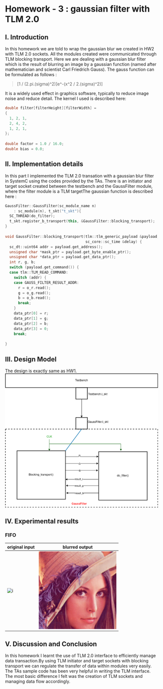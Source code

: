 
# Homework - 3 : gaussian filter with TLM 2.0 

## I. Introduction
In this homework we are told to wrap the gaussian blur we created in HW2 with TLM 2.0 sockets. All the modules created were communicated through TLM blocking transport. Here we are dealing with a gaussian blur filter which is the result of blurring an image by a gaussian function (named after mathematician and scientist Carl Friedrich Gauss). The gauss function can be formulated as follows : 
>[1 / (2.pi.(sigma)^2)]e^-(x^2 / 2.(sigma)^2)]


It is a widely used effect in graphics software, typically to reduce image noise and reduce detail. The kernel I used is described here: 

```c++
double filter[filterHeight][filterWidth] =
{
  1, 2, 1,
  2, 4, 2,
  1, 2, 1,
};

double factor = 1.0 / 16.0;
double bias = 0.0;
```

## II. Implementation details

In this part I implemented the TLM 2.0 transation with a gaussian blur filter in SystemC using the codes provided by the TAs. There is an initiator and target socket created between the testbench and the GaussFilter module, where the filter module is a TLM targetThe gaussian function is described here : 

```c++
GaussFilter::GaussFilter(sc_module_name n)
    : sc_module(n), t_skt("t_skt"){
  SC_THREAD(do_filter);
  t_skt.register_b_transport(this, &GaussFilter::blocking_transport);
}  

void GaussFilter::blocking_transport(tlm::tlm_generic_payload &payload,
                                     sc_core::sc_time &delay) {
  sc_dt::uint64 addr = payload.get_address();
  unsigned char *mask_ptr = payload.get_byte_enable_ptr();
  unsigned char *data_ptr = payload.get_data_ptr();
  int r, g, b;
  switch (payload.get_command()) {
  case tlm::TLM_READ_COMMAND:
    switch (addr) {
    case GAUSS_FILTER_RESULT_ADDR:
      r = o_r.read();
      g = o_g.read();
      b = o_b.read();
      break;
    }
    data_ptr[0] = r;
    data_ptr[1] = g;
    data_ptr[2] = b;
    data_ptr[3] = 0;
    break;

}
```

## III. Design Model
The design is exactly same as HW1. 
![design](hw3.png)



## IV. Experimental results
### FIFO 
|original input | blurred output|
|---------------|---------------|
|![i](lena.bmp)|![o](out.bmp)|


## V. Discussion and Conclusion
In this homework I learnt the use of TLM 2.0 interface to efficiently manage data transaction.By using TLM initiator and target sockets with blocking transport we can regulate the transfer of data within modules very easily. The TAs sample code has been very helpful in writing the TLM interface. The most basic difference I felt was the creation of TLM sockets and managing data flow accordingly.  

